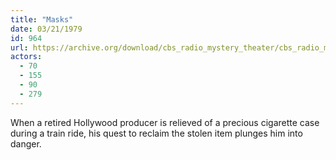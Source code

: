 ```yaml
---
title: "Masks"
date: 03/21/1979
id: 964
url: https://archive.org/download/cbs_radio_mystery_theater/cbs_radio_mystery_theater-0951-1000.zip/cbs_radio_mystery_theater-0951-1000%2Fcbsrmt_0964_masks.mp3
actors:
  - 70
  - 155
  - 90
  - 279
---
```

When a retired Hollywood producer is relieved of a precious cigarette case during a train ride, his quest to reclaim the stolen item plunges him into danger.